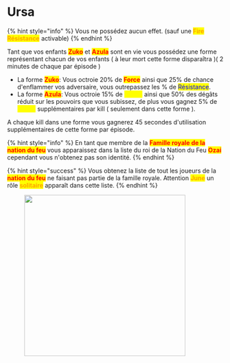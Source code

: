 # Ursa

{% hint style="info" %}
Vous ne possédez aucun effet. (sauf une <mark style="color:orange;">**Fire Résistance**</mark> activable)
{% endhint %}

Tant que vos enfants <mark style="color:red;">**Zuko**</mark> et <mark style="color:red;">**Azula**</mark> sont en vie vous possédez une forme représentant chacun de vos enfants ( à leur mort cette forme disparaîtra )( 2 minutes de chaque par épisode )

* La forme <mark style="color:red;">**Zuko**</mark>: Vous octroie 20% de <mark style="color:red;">**Force**</mark> ainsi que 25% de chance d'enflammer vos adversaire, vous outrepassez les % de <mark style="color:blue;">Résistance</mark>.
* La forme <mark style="color:red;">**Azula**</mark>: Vous octroie 15% de <mark style="color:yellow;">Speed</mark> ainsi que 50% des dégâts réduit sur les pouvoirs que vous subissez, de plus vous gagnez 5% de <mark style="color:yellow;">Speed</mark> supplémentaires par kill ( seulement dans cette forme ).

A chaque kill dans une forme vous gagnerez 45 secondes d'utilisation supplémentaires de cette forme par épisode.

{% hint style="info" %}
En tant que membre de la <mark style="color:red;">**Famille royale de la nation du feu**</mark> vous apparaissez dans la liste du roi de la Nation du Feu <mark style="color:red;">**Ozai**</mark> cependant vous n'obtenez pas son identité.
{% endhint %}

{% hint style="success" %}
Vous obtenez la liste de tout les joueurs de la <mark style="color:red;">**nation du feu**</mark> ne faisant pas partie de la famille royale. Attention <mark style="color:orange;">**June**</mark> un rôle <mark style="color:orange;">**solitaire**</mark> apparaît dans cette liste.
{% endhint %}

<figure><img src="https://i.pinimg.com/originals/13/46/6f/13466f81feb2746e0cee6c4ddf3bc2be.jpg" alt="" width="375"><figcaption></figcaption></figure>
